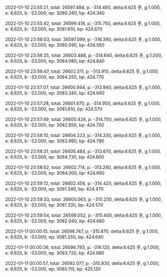 2022-01-10 23:55:21, total: 26597.484, p: -314.480, delta:6.625 手, g:1.000, e: 6.625, b: -53.000, ep: 3080.240, bp: 424.340

2022-01-10 23:55:42, total: 26599.418, p: -315.750, delta:6.625 手, g:1.000, e: 6.625, b: -53.000, ep: 3081.610, bp: 424.670

2022-01-10 23:56:03, total: 26597.099, p: -316.390, delta:6.625 手, g:1.000, e: 6.625, b: -53.000, ep: 3080.090, bp: 424.560

2022-01-10 23:56:25, total: 26603.488, p: -314.640, delta:6.625 手, g:1.000, e: 6.625, b: -53.000, ep: 3084.080, bp: 424.840

2022-01-10 23:56:47, total: 26602.511, p: -313.910, delta:6.625 手, g:1.000, e: 6.625, b: -53.000, ep: 3084.250, bp: 424.770

2022-01-10 23:57:07, total: 26600.944, p: -313.940, delta:6.625 手, g:1.000, e: 6.625, b: -53.000, ep: 3083.340, bp: 424.660

2022-01-10 23:57:28, total: 26601.670, p: -314.950, delta:6.625 手, g:1.000, e: 6.625, b: -53.000, ep: 3081.610, bp: 424.570

2022-01-10 23:57:49, total: 26600.424, p: -314.750, delta:6.625 手, g:1.000, e: 6.625, b: -53.000, ep: 3082.850, bp: 424.700

2022-01-10 23:58:10, total: 26604.323, p: -314.330, delta:6.625 手, g:1.000, e: 6.625, b: -53.000, ep: 3083.990, bp: 424.790

2022-01-10 23:58:31, total: 26605.484, p: -313.670, delta:6.625 手, g:1.000, e: 6.625, b: -53.000, ep: 3084.730, bp: 424.800

2022-01-10 23:58:52, total: 26602.714, p: -313.280, delta:6.625 手, g:1.000, e: 6.625, b: -53.000, ep: 3084.000, bp: 424.660

2022-01-10 23:59:12, total: 26602.458, p: -314.420, delta:6.625 手, g:1.000, e: 6.625, b: -53.000, ep: 3081.340, bp: 424.470

2022-01-10 23:59:33, total: 26600.563, p: -315.230, delta:6.625 手, g:1.000, e: 6.625, b: -53.000, ep: 3081.330, bp: 424.570

2022-01-10 23:59:54, total: 26599.052, p: -315.400, delta:6.625 手, g:1.000, e: 6.625, b: -53.000, ep: 3082.040, bp: 424.680

2022-01-11 00:00:15, total: 26596.747, p: -315.870, delta:6.625 手, g:1.000, e: 6.625, b: -53.000, ep: 3081.250, bp: 424.640

2022-01-11 00:00:36, total: 26594.793, p: -316.120, delta:6.625 手, g:1.000, e: 6.625, b: -53.000, ep: 3083.720, bp: 424.980

2022-01-11 00:00:57, total: 26592.077, p: -315.930, delta:6.625 手, g:1.000, e: 6.625, b: -53.000, ep: 3085.110, bp: 425.130